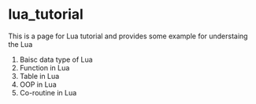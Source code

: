 # lua_tutorial

This is a page for Lua tutorial and provides some example for understaing the
Lua

1. Baisc data type of Lua
2. Function in Lua
3. Table in Lua
4. OOP in Lua
5. Co-routine in Lua

